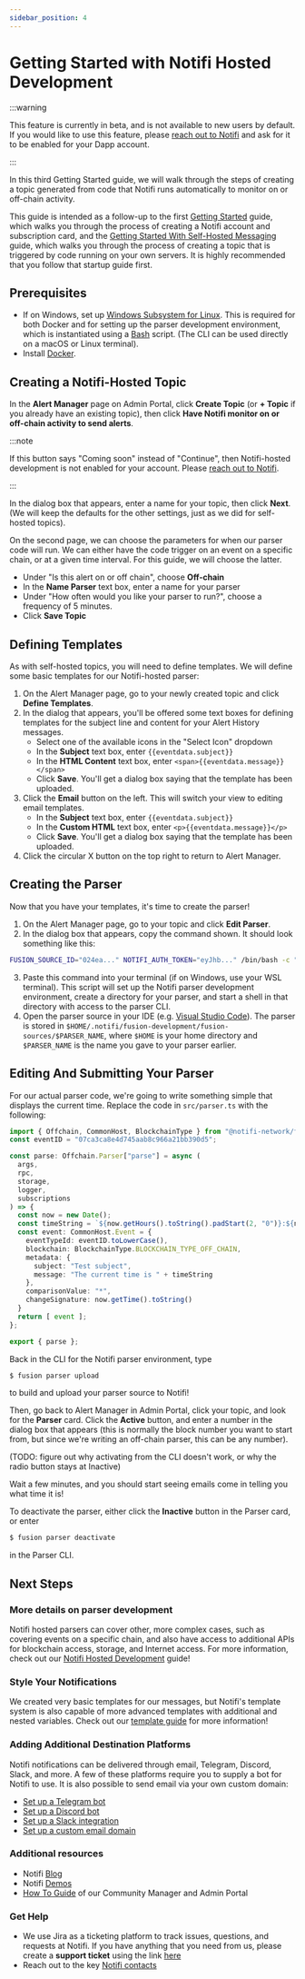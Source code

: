 ```yaml
---
sidebar_position: 4
---
```


# Getting Started with Notifi Hosted Development

:::warning

This feature is currently in beta, and is not available to new users
by default. If you would like to use this feature, please
[reach out to Notifi](https://notifi.atlassian.net/servicedesk/customer/portals) 
and ask for it to be enabled for your Dapp account.

:::

In this third Getting Started guide, we will walk through the steps of
creating a topic generated from code that Notifi runs automatically 
to monitor on or off-chain activity.

This guide is intended as a follow-up to the first
[Getting Started](./getting-started) guide, which walks you through the
process of creating a Notifi account and subscription card, and
the [Getting Started With Self-Hosted Messaging](./getting-started-with-self-hosted)
guide, which walks you through the process of creating a topic
that is triggered by code running on your own servers. It is highly
recommended that you follow that startup guide first.

## Prerequisites

- If on Windows, set up [Windows Subsystem for Linux](https://learn.microsoft.com/en-us/windows/wsl/install).
  This is required for both Docker and for setting up the parser development environment,
  which is instantiated using a [Bash](https://www.gnu.org/software/bash/) script.
  (The CLI can be used directly on a macOS or Linux terminal).
- Install [Docker](https://www.docker.com/).

## Creating a Notifi-Hosted Topic

In the **Alert Manager** page on Admin Portal, click **Create Topic**
(or **+ Topic** if you already have an existing topic), then click
**Have Notifi monitor on or off-chain activity to send alerts**.

:::note

If this button says "Coming soon" instead of "Continue", then Notifi-hosted development
is not enabled for your account. Please 
[reach out to Notifi](https://notifi.atlassian.net/servicedesk/customer/portals).

:::

In the dialog box that appears, enter a name for your topic, then click **Next**.
(We will keep the defaults for the other settings, just as we did for self-hosted topics).

On the second page, we can choose the parameters for when our parser code will run.
We can either have the code trigger on an event on a specific chain, or at a given
time interval. For this guide, we will choose the latter.

- Under "Is this alert on or off chain", choose **Off-chain**
- In the **Name Parser** text box, enter a name for your parser
- Under "How often would you like your parser to run?", choose 
  a frequency of 5 minutes.
- Click **Save Topic**

## Defining Templates

As with self-hosted topics, you will need to define templates. We will define some
basic templates for our Notifi-hosted parser:

1. On the Alert Manager page, go to your newly created topic and click **Define Templates**.
2. In the dialog that appears, you'll be offered some text boxes for defining templates
   for the subject line and content for your Alert History messages.
   - Select one of the available icons in the "Select Icon" dropdown
   - In the **Subject** text box, enter `{{eventdata.subject}}`
   - In the **HTML Content** text box, enter `<span>{{eventdata.message}}</span>`
   - Click **Save**. You'll get a dialog box saying that the template has been uploaded.
3. Click the **Email** button on the left. This will switch your view to editing
   email templates.
   - In the **Subject** text box, enter `{{eventdata.subject}}`
   - In the **Custom HTML** text box, enter `<p>{{eventdata.message}}</p>`
   - Click **Save**. You'll get a dialog box saying that the template has been uploaded.
4. Click the circular X button on the top right to return to Alert Manager.

## Creating the Parser

Now that you have your templates, it's time to create the parser!

1. On the Alert Manager page, go to your topic and click **Edit Parser**.
2. In the dialog box that appears, copy the command shown. It should look something like this:

```bash
FUSION_SOURCE_ID="024ea..." NOTIFI_AUTH_TOKEN="eyJhb..." /bin/bash -c "$(curl -fsSL https://raw.githubusercontent.com/notifi-network/notifi-parser-sdk/main/start.sh)"
```

3. Paste this command into your terminal (if on Windows, use your WSL terminal).
   This script will set up the Notifi parser development environment, create a directory
   for your parser, and start a shell in that directory with access to the parser CLI.
4. Open the parser source in your IDE (e.g. [Visual Studio Code](https://code.visualstudio.com/)).
   The parser is stored in `$HOME/.notifi/fusion-development/fusion-sources/$PARSER_NAME`,
   where `$HOME` is your home directory and `$PARSER_NAME` is the name you gave to your parser
   earlier.

## Editing And Submitting Your Parser

For our actual parser code, we're going to write something simple that displays the current time.
Replace the code in `src/parser.ts` with the following:

```typescript
import { Offchain, CommonHost, BlockchainType } from "@notifi-network/fusion-types";
const eventID = "07ca3ca8e4d745aab8c966a21bb390d5";

const parse: Offchain.Parser["parse"] = async (
  args,
  rpc,
  storage,
  logger,
  subscriptions
) => {
  const now = new Date();
  const timeString = `${now.getHours().toString().padStart(2, "0")}:${now.getMinutes().toString().padStart(2, "0")}:${now.getSeconds().toString().padStart(2, "0")}`;
  const event: CommonHost.Event = {
    eventTypeId: eventID.toLowerCase(),
    blockchain: BlockchainType.BLOCKCHAIN_TYPE_OFF_CHAIN,
    metadata: {
      subject: "Test subject",
      message: "The current time is " + timeString
    },
    comparisonValue: "*",
    changeSignature: now.getTime().toString()
  }
  return [ event ];
};

export { parse };
```

Back in the CLI for the Notifi parser environment, type

```bash
$ fusion parser upload
```

to build and upload your parser source to Notifi!

Then, go back to Alert Manager in Admin Portal, click your topic,
and look for the **Parser** card. Click the **Active** button, and enter
a number in the dialog box that appears (this is normally the block number
you want to start from, but since we're writing an off-chain parser, this
can be any number).

(TODO: figure out why activating from the CLI doesn't work, or why
the radio button stays at Inactive)

Wait a few minutes, and you should start seeing emails come in telling you what
time it is!

To deactivate the parser, either click the **Inactive** button in the
Parser card, or enter 

```bash
$ fusion parser deactivate
```

in the Parser CLI.

## Next Steps

### More details on parser development

Notifi hosted parsers can cover other, more complex cases, such as covering events
on a specific chain, and also have access to additional APIs for blockchain access,
storage, and Internet access. For more information, check out our
[Notifi Hosted Development](./notifi-hosted-development) guide!

### Style Your Notifications

We created very basic templates for our messages, but Notifi's template system is
also capable of more advanced templates with additional and nested variables. Check
out our [template guide](./alert-design/custom-alert-templates) for more information!

### Adding Additional Destination Platforms

Notifi notifications can be delivered through email, Telegram, Discord, Slack,
and more. A few of these platforms require you to supply a bot for Notifi to use.
It is also possible to send email via your own custom domain:

- [Set up a Telegram bot](./alert-design/tg-bot)
- [Set up a Discord bot](./alert-design/discord-bot)
- [Set up a Slack integration](./alert-design/slack-integration)
- [Set up a custom email domain](./alert-design/email-domain)

### Additional resources

- Notifi [Blog](https://notifi.network/blog)
- Notifi [Demos](https://notifi.network/demos)
- [How To Guide](https://www.figma.com/proto/EDRHnzmXsLRrmM1VBc57Hw/Notifi-Slides?page-id=3859%3A1161&node-id=3859-1287&viewport=643%2C485%2C0.09&scaling=min-zoom&starting-point-node-id=3859%3A1287) of our Community Manager and Admin Portal

### Get Help

- We use Jira as a ticketing platform to track issues, questions, and requests at Notifi. If you have anything that you need from us, please create a **support ticket** using the link [here](https://notifi.atlassian.net/servicedesk/customer/portals)
- Reach out to the key [Notifi contacts](https://docs.google.com/document/d/1zVu-8iXdz1mOGievDutJX4Fs_7RXqe19LdyK4LqNmTA)